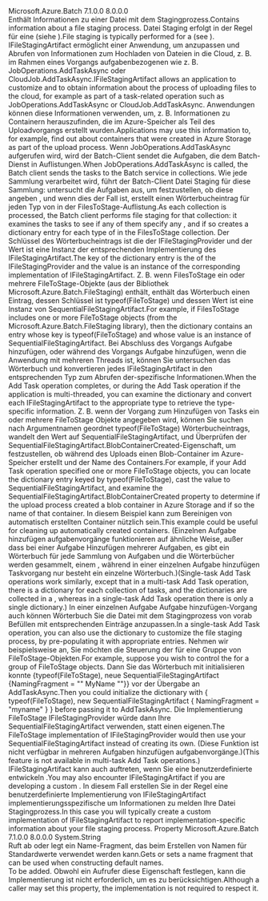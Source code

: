 <Type Name="IFileStagingArtifact" FullName="Microsoft.Azure.Batch.IFileStagingArtifact">
  <TypeSignature Language="C#" Value="public interface IFileStagingArtifact" />
  <TypeSignature Language="ILAsm" Value=".class public interface auto ansi abstract IFileStagingArtifact" />
  <TypeSignature Language="DocId" Value="T:Microsoft.Azure.Batch.IFileStagingArtifact" />
  <TypeSignature Language="VB.NET" Value="Public Interface IFileStagingArtifact" />
  <TypeSignature Language="F#" Value="type IFileStagingArtifact = interface" />
  <AssemblyInfo>
    <AssemblyName>Microsoft.Azure.Batch</AssemblyName>
    <AssemblyVersion>7.1.0.0</AssemblyVersion>
    <AssemblyVersion>8.0.0.0</AssemblyVersion>
  </AssemblyInfo>
  <Interfaces />
  <Docs>
    <summary>
            <span data-ttu-id="9e6c6-101">Enthält Informationen zu einer Datei mit dem Stagingprozess.</span><span class="sxs-lookup"><span data-stu-id="9e6c6-101">Contains information about a file staging process.</span></span>  <span data-ttu-id="9e6c6-102">Datei Staging erfolgt in der Regel für eine <see cref="T:Microsoft.Azure.Batch.CloudTask" /> (siehe <see cref="P:Microsoft.Azure.Batch.CloudTask.FilesToStage" />).</span><span class="sxs-lookup"><span data-stu-id="9e6c6-102">File staging is typically performed for a <see cref="T:Microsoft.Azure.Batch.CloudTask" /> (see <see cref="P:Microsoft.Azure.Batch.CloudTask.FilesToStage" />).</span></span>
            </summary>
    <remarks>
      <para>
            <span data-ttu-id="9e6c6-103">IFileStagingArtifact ermöglicht einer Anwendung, um anzupassen und Abrufen von Informationen zum Hochladen von Dateien in die Cloud, z. B. im Rahmen eines Vorgangs aufgabenbezogenen wie z. B. <see cref="M:Microsoft.Azure.Batch.JobOperations.AddTaskAsync(System.String,System.Collections.Generic.IEnumerable{Microsoft.Azure.Batch.CloudTask},Microsoft.Azure.Batch.BatchClientParallelOptions,System.Collections.Concurrent.ConcurrentBag{System.Collections.Concurrent.ConcurrentDictionary{System.Type,Microsoft.Azure.Batch.IFileStagingArtifact}},System.Nullable{System.TimeSpan},System.Collections.Generic.IEnumerable{Microsoft.Azure.Batch.BatchClientBehavior})">JobOperations.AddTaskAsync</see> oder <see cref="M:Microsoft.Azure.Batch.CloudJob.AddTaskAsync(Microsoft.Azure.Batch.CloudTask,System.Collections.Concurrent.ConcurrentDictionary{System.Type,Microsoft.Azure.Batch.IFileStagingArtifact},System.Collections.Generic.IEnumerable{Microsoft.Azure.Batch.BatchClientBehavior},System.Threading.CancellationToken)">CloudJob.AddTaskAsync</see>.</span><span class="sxs-lookup"><span data-stu-id="9e6c6-103">IFileStagingArtifact allows an application to customize and to obtain information about the process of uploading files to the cloud, for example as part of a task-related operation such as <see cref="M:Microsoft.Azure.Batch.JobOperations.AddTaskAsync(System.String,System.Collections.Generic.IEnumerable{Microsoft.Azure.Batch.CloudTask},Microsoft.Azure.Batch.BatchClientParallelOptions,System.Collections.Concurrent.ConcurrentBag{System.Collections.Concurrent.ConcurrentDictionary{System.Type,Microsoft.Azure.Batch.IFileStagingArtifact}},System.Nullable{System.TimeSpan},System.Collections.Generic.IEnumerable{Microsoft.Azure.Batch.BatchClientBehavior})">JobOperations.AddTaskAsync</see> or <see cref="M:Microsoft.Azure.Batch.CloudJob.AddTaskAsync(Microsoft.Azure.Batch.CloudTask,System.Collections.Concurrent.ConcurrentDictionary{System.Type,Microsoft.Azure.Batch.IFileStagingArtifact},System.Collections.Generic.IEnumerable{Microsoft.Azure.Batch.BatchClientBehavior},System.Threading.CancellationToken)">CloudJob.AddTaskAsync</see>.</span></span>  <span data-ttu-id="9e6c6-104">Anwendungen können diese Informationen verwenden, um, z. B. Informationen zu Containern herauszufinden, die im Azure-Speicher als Teil des Uploadvorgangs erstellt wurden.</span><span class="sxs-lookup"><span data-stu-id="9e6c6-104">Applications may use this information to, for example, find out about containers that were created in Azure Storage as part of the upload process.</span></span>
            </para>
      <para>
            <span data-ttu-id="9e6c6-105">Wenn <see cref="M:Microsoft.Azure.Batch.JobOperations.AddTaskAsync(System.String,System.Collections.Generic.IEnumerable{Microsoft.Azure.Batch.CloudTask},Microsoft.Azure.Batch.BatchClientParallelOptions,System.Collections.Concurrent.ConcurrentBag{System.Collections.Concurrent.ConcurrentDictionary{System.Type,Microsoft.Azure.Batch.IFileStagingArtifact}},System.Nullable{System.TimeSpan},System.Collections.Generic.IEnumerable{Microsoft.Azure.Batch.BatchClientBehavior})">JobOperations.AddTaskAsync</see> aufgerufen wird, wird der Batch-Client sendet die Aufgaben, die dem Batch-Dienst in Auflistungen.</span><span class="sxs-lookup"><span data-stu-id="9e6c6-105">When <see cref="M:Microsoft.Azure.Batch.JobOperations.AddTaskAsync(System.String,System.Collections.Generic.IEnumerable{Microsoft.Azure.Batch.CloudTask},Microsoft.Azure.Batch.BatchClientParallelOptions,System.Collections.Concurrent.ConcurrentBag{System.Collections.Concurrent.ConcurrentDictionary{System.Type,Microsoft.Azure.Batch.IFileStagingArtifact}},System.Nullable{System.TimeSpan},System.Collections.Generic.IEnumerable{Microsoft.Azure.Batch.BatchClientBehavior})">JobOperations.AddTaskAsync</see> is called, the Batch client sends the tasks to the Batch service in collections.</span></span>  <span data-ttu-id="9e6c6-106">Wie jede Sammlung verarbeitet wird, führt der Batch-Client Datei Staging für diese Sammlung: untersucht die Aufgaben aus, um festzustellen, ob diese angeben <see cref="P:Microsoft.Azure.Batch.CloudTask.FilesToStage" />, und wenn dies der Fall ist, erstellt einen Wörterbucheintrag für jeden Typ von <see cref="T:Microsoft.Azure.Batch.FileStaging.IFileStagingProvider" /> in der FilesToStage-Auflistung.</span><span class="sxs-lookup"><span data-stu-id="9e6c6-106">As each collection is processed, the Batch client performs file staging for that collection: it examines the tasks to see if any of them specify any <see cref="P:Microsoft.Azure.Batch.CloudTask.FilesToStage" />, and if so creates a dictionary entry for each type of <see cref="T:Microsoft.Azure.Batch.FileStaging.IFileStagingProvider" /> in the FilesToStage collection.</span></span> <span data-ttu-id="9e6c6-107">Der Schlüssel des Wörterbucheintrags ist die <see cref="T:System.Type" /> der IFileStagingProvider und der Wert ist eine Instanz der entsprechenden Implementierung des IFileStagingArtifact.</span><span class="sxs-lookup"><span data-stu-id="9e6c6-107">The key of the dictionary entry is the <see cref="T:System.Type" /> of the IFileStagingProvider and the value is an instance of the corresponding implementation of IFileStagingArtifact.</span></span>  <span data-ttu-id="9e6c6-108">Z. B. wenn FilesToStage ein oder mehrere FileToStage-Objekte (aus der Bibliothek Microsoft.Azure.Batch.FileStaging) enthält, enthält das Wörterbuch einen Eintrag, dessen Schlüssel ist typeof(FileToStage) und dessen Wert ist eine Instanz von SequentialFileStagingArtifact.</span><span class="sxs-lookup"><span data-stu-id="9e6c6-108">For example, if FilesToStage includes one or more FileToStage objects (from the Microsoft.Azure.Batch.FileStaging library), then the dictionary contains an entry whose key is typeof(FileToStage) and whose value is an instance of SequentialFileStagingArtifact.</span></span>
            </para>
      <para>
            <span data-ttu-id="9e6c6-109">Bei Abschluss des Vorgangs Aufgabe hinzufügen, oder während des Vorgangs Aufgabe hinzufügen, wenn die Anwendung mit mehreren Threads ist, können Sie untersuchen das Wörterbuch und konvertieren jedes IFileStagingArtifact in den entsprechenden Typ zum Abrufen der-spezifische Informationen.</span><span class="sxs-lookup"><span data-stu-id="9e6c6-109">When the Add Task operation completes, or during the Add Task operation if the application is multi-threaded, you can examine the dictionary and convert each IFileStagingArtifact to the appropriate type to retrieve the type-specific information.</span></span>  <span data-ttu-id="9e6c6-110">Z. B. wenn der Vorgang zum Hinzufügen von Tasks ein oder mehrere FileToStage Objekte angegeben wird, können Sie suchen nach Argumentnamen geordnet typeof(FileToStage) Wörterbucheintrags, wandelt den Wert auf SequentialFileStagingArtifact, und Überprüfen der SequentialFileStagingArtifact.BlobContainerCreated-Eigenschaft, um festzustellen, ob während des Uploads einen Blob-Container im Azure-Speicher erstellt und der Name des Containers.</span><span class="sxs-lookup"><span data-stu-id="9e6c6-110">For example, if your Add Task operation specified one or more FileToStage objects, you can locate the dictionary entry keyed by typeof(FileToStage), cast the value to SequentialFileStagingArtifact, and examine the SequentialFileStagingArtifact.BlobContainerCreated property to determine if the upload process created a blob container in Azure Storage and if so the name of that container.</span></span>
            <span data-ttu-id="9e6c6-111">In diesem Beispiel kann zum Bereinigen von automatisch erstellten Container nützlich sein.</span><span class="sxs-lookup"><span data-stu-id="9e6c6-111">This example could be useful for cleaning up automatically created containers.</span></span>
            </para>
      <para>
            <span data-ttu-id="9e6c6-112">(Einzelnen Aufgabe hinzufügen aufgabenvorgänge funktionieren auf ähnliche Weise, außer dass bei einer Aufgabe Hinzufügen mehrerer Aufgaben, es gibt ein Wörterbuch für jede Sammlung von Aufgaben und die Wörterbücher werden gesammelt, einem <see cref="T:System.Collections.Concurrent.ConcurrentBag`1" />, während in einer einzelnen Aufgabe hinzufügen Taskvorgang nur besteht ein einzelne Wörterbuch.)</span><span class="sxs-lookup"><span data-stu-id="9e6c6-112">(Single-task Add Task operations work similarly, except that in a multi-task Add Task operation, there is a dictionary for each collection of tasks, and the dictionaries are collected in a <see cref="T:System.Collections.Concurrent.ConcurrentBag`1" />, whereas in a single-task Add Task operation there is only a single dictionary.)</span></span>
            </para>
      <para>
            <span data-ttu-id="9e6c6-113">In einer einzelnen Aufgabe Aufgabe hinzufügen-Vorgang auch können Wörterbuch Sie die Datei mit dem Stagingprozess von vorab Befüllen mit entsprechenden Einträge anzupassen.</span><span class="sxs-lookup"><span data-stu-id="9e6c6-113">In a single-task Add Task operation, you can also use the dictionary to customize the file staging process, by pre-populating it with appropriate entries.</span></span>  <span data-ttu-id="9e6c6-114">Nehmen wir beispielsweise an, Sie möchten die Steuerung der <see cref="P:Microsoft.Azure.Batch.IFileStagingArtifact.NamingFragment" /> für eine Gruppe von FileToStage-Objekten.</span><span class="sxs-lookup"><span data-stu-id="9e6c6-114">For example, suppose you wish to control the <see cref="P:Microsoft.Azure.Batch.IFileStagingArtifact.NamingFragment" /> for a group of FileToStage objects.</span></span>  <span data-ttu-id="9e6c6-115">Dann Sie das Wörterbuch mit initialisieren konnte <c>{typeof(FileToStage), neue SequentialFileStagingArtifact {NamingFragment = "" MyName ""}}</c> vor der Übergabe an AddTaskAsync.</span><span class="sxs-lookup"><span data-stu-id="9e6c6-115">Then you could initialize the dictionary with <c>{ typeof(FileToStage), new SequentialFileStagingArtifact { NamingFragment = "myname" } }</c> before passing it to AddTaskAsync.</span></span>  <span data-ttu-id="9e6c6-116">Die Implementierung FileToStage IFileStagingProvider würde dann Ihre SequentialFileStagingArtifact verwenden, statt einen eigenen.</span><span class="sxs-lookup"><span data-stu-id="9e6c6-116">The FileToStage implementation of IFileStagingProvider would then use your SequentialFileStagingArtifact instead of creating its own.</span></span>  <span data-ttu-id="9e6c6-117">(Diese Funktion ist nicht verfügbar in mehreren Aufgaben hinzufügen aufgabenvorgänge.)</span><span class="sxs-lookup"><span data-stu-id="9e6c6-117">(This feature is not available in multi-task Add Task operations.)</span></span>
            </para>
      <para>
            <span data-ttu-id="9e6c6-118">IFileStagingArtifact kann auch auftreten, wenn Sie eine benutzerdefinierte entwickeln <see cref="T:Microsoft.Azure.Batch.FileStaging.IFileStagingProvider" />.</span><span class="sxs-lookup"><span data-stu-id="9e6c6-118">You may also encounter IFileStagingArtifact if you are developing a custom <see cref="T:Microsoft.Azure.Batch.FileStaging.IFileStagingProvider" />.</span></span>
            <span data-ttu-id="9e6c6-119">In diesem Fall erstellen Sie in der Regel eine benutzerdefinierte Implementierung von IFileStagingArtifact implementierungsspezifische um Informationen zu melden Ihre Datei Stagingprozess.</span><span class="sxs-lookup"><span data-stu-id="9e6c6-119">In this case you will typically create a custom implementation of IFileStagingArtifact to report implementation-specific information about your file staging process.</span></span>
            </para>
    </remarks>
  </Docs>
  <Members>
    <Member MemberName="NamingFragment">
      <MemberSignature Language="C#" Value="public string NamingFragment { get; set; }" />
      <MemberSignature Language="ILAsm" Value=".property instance string NamingFragment" />
      <MemberSignature Language="DocId" Value="P:Microsoft.Azure.Batch.IFileStagingArtifact.NamingFragment" />
      <MemberSignature Language="VB.NET" Value="Public Property NamingFragment As String" />
      <MemberSignature Language="F#" Value="member this.NamingFragment : string with get, set" Usage="Microsoft.Azure.Batch.IFileStagingArtifact.NamingFragment" />
      <MemberType>Property</MemberType>
      <AssemblyInfo>
        <AssemblyName>Microsoft.Azure.Batch</AssemblyName>
        <AssemblyVersion>7.1.0.0</AssemblyVersion>
        <AssemblyVersion>8.0.0.0</AssemblyVersion>
      </AssemblyInfo>
      <ReturnValue>
        <ReturnType>System.String</ReturnType>
      </ReturnValue>
      <Docs>
        <summary>
            <span data-ttu-id="9e6c6-120">Ruft ab oder legt ein Name-Fragment, das beim Erstellen von Namen für Standardwerte verwendet werden kann.</span><span class="sxs-lookup"><span data-stu-id="9e6c6-120">Gets or sets a name fragment that can be used when constructing default names.</span></span>
            </summary>
        <value>To be added.</value>
        <remarks><span data-ttu-id="9e6c6-121">Obwohl ein Aufrufer diese Eigenschaft festlegen, kann die <see cref="T:Microsoft.Azure.Batch.FileStaging.IFileStagingProvider" /> Implementierung ist nicht erforderlich, um es zu berücksichtigen.</span><span class="sxs-lookup"><span data-stu-id="9e6c6-121">Although a caller may set this property, the <see cref="T:Microsoft.Azure.Batch.FileStaging.IFileStagingProvider" /> implementation is not required to respect it.</span></span></remarks>
      </Docs>
    </Member>
  </Members>
</Type>